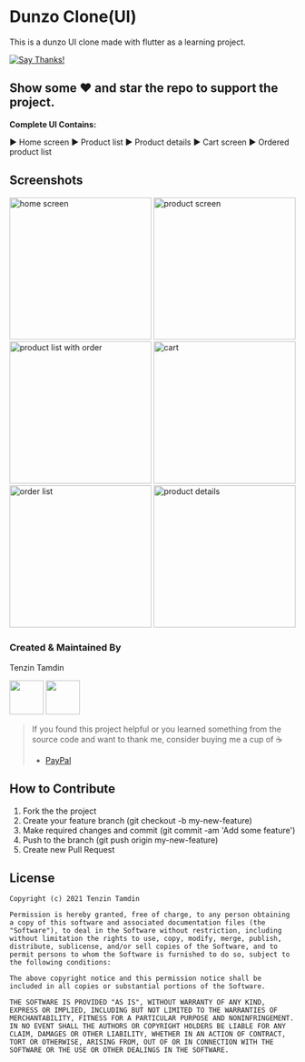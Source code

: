 # Dunzo Clone(UI)

This is a dunzo UI clone made with flutter as a learning project.

[![Say Thanks!](https://img.shields.io/badge/Say%20Thanks-!-1EAEDB.svg)](https://saythanks.io/to/mohak1283)

## Show some :heart: and star the repo to support the project.

**Complete UI Contains:**

► Home screen
► Product list
► Product details
► Cart screen
► Ordered product list

<!-- ## Note
This repository is still under development and I will continue to add more features to it.

## Features
 * login and sign up user
 * View notes in list or grid layout
 * Change app theme - light or dark theme
 * Add and edit notes
 * Colorful notes (random) -->

## Screenshots
<p>
<img src="https://user-images.githubusercontent.com/38410384/122638976-faab1800-d114-11eb-8099-8eaa96e8d133.png" alt="home screen" width = "250" >
<img src="https://user-images.githubusercontent.com/38410384/122638980-fc74db80-d114-11eb-9bed-b26eb3220e9a.png" alt="product screen"width = "250" >
<img src="https://user-images.githubusercontent.com/38410384/122638973-f7179100-d114-11eb-9a98-1273efa1fe46.png" alt="product list with order" width = "250">
<img src="https://user-images.githubusercontent.com/38410384/122638975-f979eb00-d114-11eb-9664-289fa695ba56.png" alt="cart" width = "250">
<img src="https://user-images.githubusercontent.com/38410384/122638977-fb43ae80-d114-11eb-9b02-43baf75ff865.png" alt="order list" width = "250" >
<img src="https://user-images.githubusercontent.com/38410384/122638979-fb43ae80-d114-11eb-84d7-3bed99f96c45.png" alt="product details" width = "250">
</p>


<!-- # Upcoming Features
 - To let user select note bg color
 - share notes
 - hand free note taking (speech to text)  -->
 
 ### Created & Maintained By
Tenzin Tamdin

<a href="https://twitter.com/ttamdin5"><img src="https://user-images.githubusercontent.com/35039342/55471524-8e24cb00-5627-11e9-9389-58f3d4419153.png" width="60"></a>
<a href="https://www.linkedin.com/in/tenzintamdin592/"><img src="https://user-images.githubusercontent.com/35039342/55471530-94b34280-5627-11e9-8c0e-6fe86a8406d6.png" width="60"></a>

> If you found this project helpful or you learned something from the source code and want to thank me, consider buying me a cup of :coffee:
>
> * [PayPal](https://www.paypal.com/paypalme/TenzinTamdin/)


## How to Contribute
1. Fork the the project
2. Create your feature branch (git checkout -b my-new-feature)
3. Make required changes and commit (git commit -am 'Add some feature')
4. Push to the branch (git push origin my-new-feature)
5. Create new Pull Request

## License

    Copyright (c) 2021 Tenzin Tamdin
    
    Permission is hereby granted, free of charge, to any person obtaining a copy of this software and associated documentation files (the "Software"), to deal in the Software without restriction, including without limitation the rights to use, copy, modify, merge, publish, distribute, sublicense, and/or sell copies of the Software, and to permit persons to whom the Software is furnished to do so, subject to the following conditions:
    
    The above copyright notice and this permission notice shall be included in all copies or substantial portions of the Software.
    
    THE SOFTWARE IS PROVIDED "AS IS", WITHOUT WARRANTY OF ANY KIND, EXPRESS OR IMPLIED, INCLUDING BUT NOT LIMITED TO THE WARRANTIES OF MERCHANTABILITY, FITNESS FOR A PARTICULAR PURPOSE AND NONINFRINGEMENT. IN NO EVENT SHALL THE AUTHORS OR COPYRIGHT HOLDERS BE LIABLE FOR ANY CLAIM, DAMAGES OR OTHER LIABILITY, WHETHER IN AN ACTION OF CONTRACT, TORT OR OTHERWISE, ARISING FROM, OUT OF OR IN CONNECTION WITH THE SOFTWARE OR THE USE OR OTHER DEALINGS IN THE SOFTWARE.

